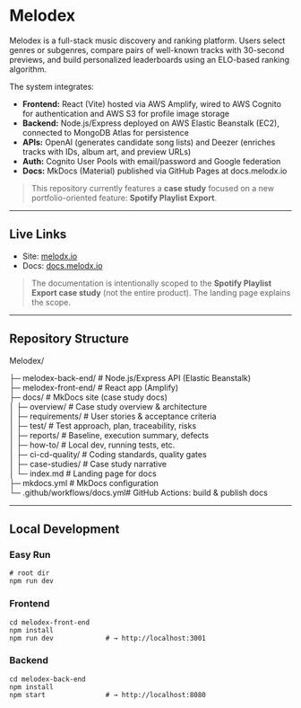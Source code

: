 # Melodex

Melodex is a full-stack music discovery and ranking platform. Users select genres or subgenres, compare pairs of well-known tracks with 30-second previews, and build personalized leaderboards using an ELO-based ranking algorithm. 

The system integrates:

- **Frontend:** React (Vite) hosted via AWS Amplify, wired to AWS Cognito for authentication and AWS S3 for profile image storage  
- **Backend:** Node.js/Express deployed on AWS Elastic Beanstalk (EC2), connected to MongoDB Atlas for persistence  
- **APIs:** OpenAI (generates candidate song lists) and Deezer (enriches tracks with IDs, album art, and preview URLs)  
- **Auth:** Cognito User Pools with email/password and Google federation
- **Docs:** MkDocs (Material) published via GitHub Pages at docs.melodx.io

> This repository currently features a **case study** focused on a new portfolio-oriented feature: **Spotify Playlist Export**.

---

## Live Links

- Site: [melodx.io](https://www.melodx.io)
- Docs: [docs.melodx.io](https://docs.melodx.io/)

> The documentation is intentionally scoped to the **Spotify Playlist Export case study** (not the entire product). The landing page explains the scope.

---

## Repository Structure

Melodex/

├─ melodex-back-end/ # Node.js/Express API (Elastic Beanstalk)  
├─ melodex-front-end/ # React app (Amplify)  
├─ docs/ # MkDocs site (case study docs)  
│ ├─ overview/ # Case study overview & architecture  
│ ├─ requirements/ # User stories & acceptance criteria  
│ ├─ test/ # Test approach, plan, traceability, risks  
│ ├─ reports/ # Baseline, execution summary, defects  
│ ├─ how-to/ # Local dev, running tests, etc.  
│ ├─ ci-cd-quality/ # Coding standards, quality gates  
│ ├─ case-studies/ # Case study narrative  
│ └─ index.md # Landing page for docs  
├─ mkdocs.yml # MkDocs configuration  
└─ .github/workflows/docs.yml# GitHub Actions: build & publish docs  

---

## Local Development

### Easy Run
    # root dir
    npm run dev

### Frontend
    cd melodex-front-end
    npm install
    npm run dev             # → http://localhost:3001

### Backend
    cd melodex-back-end
    npm install
    npm start               # → http://localhost:8080
